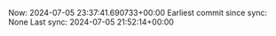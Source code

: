 Now: 2024-07-05 23:37:41.690733+00:00 Earliest commit since sync: None Last sync: 2024-07-05 21:52:14+00:00
